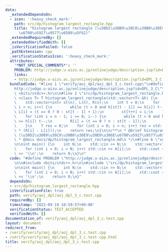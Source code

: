 ```yaml
---
data:
  _extendedDependsOn:
  - icon: ':heavy_check_mark:'
    path: src/dp/histogram_largest_rectangle.hpp
    title: "histogram largest rectangle (\u30D2\u30B9\u30C8\u30B0\u30E9\u30E0\u306E\
      \u6700\u5927\u9577\u65B9\u5F62)"
  _extendedRequiredBy: []
  _extendedVerifiedWith: []
  _isVerificationFailed: false
  _pathExtension: cpp
  _verificationStatusIcon: ':heavy_check_mark:'
  attributes:
    '*NOT_SPECIAL_COMMENTS*': ''
    PROBLEM: http://judge.u-aizu.ac.jp/onlinejudge/description.jsp?id=DPL_3_C
    links:
    - http://judge.u-aizu.ac.jp/onlinejudge/description.jsp?id=DPL_3_C
  bundledCode: "#line 1 \"verify/aoj_dpl/aoj_dpl_3_c.test.cpp\"\n#define PROBLEM \"\
    http://judge.u-aizu.ac.jp/onlinejudge/description.jsp?id=DPL_3_C\"\n\n#include\
    \ <bits/stdc++.h>\n\n#line 2 \"src/dp/histogram_largest_rectangle.hpp\"\n\ntemplate\
    \ <class T> T histogram_largest_rectangle(std::vector<T> &h) {\n    int n = (int)h.size();\n\
    \    std::vector<int> st(n), L(n), R(n);\n    int t = 0;\n    for (int i = 0;\
    \ i < n; i++) {\n        while (t > 0 and h[st[t - 1]] >= h[i]) t--;\n       \
    \ L[i] = (t == 0 ? 0 : st[t - 1] + 1);\n        st[t++] = i;\n    }\n    t = 0;\n\
    \    for (int i = n - 1; i >= 0; i--) {\n        while (t > 0 and h[st[t - 1]]\
    \ >= h[i]) t--;\n        R[i] = (t == 0 ? n : st[t - 1]);\n        st[t++] = i;\n\
    \    }\n    T res = 0;\n    for (int i = 0; i < n; i++) res = std::max(res, h[i]\
    \ * (R[i] - L[i]));\n    return res;\n}\n\n/**\n * @brief histogram largest rectangle\
    \ (\u30D2\u30B9\u30C8\u30B0\u30E9\u30E0\u306E\u6700\u5927\u9577\u65B9\u5F62)\n\
    \ * @docs docs/dp/histogram_largest_rectangle.md\n */\n#line 6 \"verify/aoj_dpl/aoj_dpl_3_c.test.cpp\"\
    \n\nint main() {\n    int N;\n    std::cin >> N;\n    std::vector<long long> A(N);\n\
    \    for (int i = 0; i < N; i++) std::cin >> A[i];\n    std::cout << histogram_largest_rectangle(A)\
    \ << '\\n';\n    return 0;\n}\n"
  code: "#define PROBLEM \"http://judge.u-aizu.ac.jp/onlinejudge/description.jsp?id=DPL_3_C\"\
    \n\n#include <bits/stdc++.h>\n\n#include \"src/dp/histogram_largest_rectangle.hpp\"\
    \n\nint main() {\n    int N;\n    std::cin >> N;\n    std::vector<long long> A(N);\n\
    \    for (int i = 0; i < N; i++) std::cin >> A[i];\n    std::cout << histogram_largest_rectangle(A)\
    \ << '\\n';\n    return 0;\n}"
  dependsOn:
  - src/dp/histogram_largest_rectangle.hpp
  isVerificationFile: true
  path: verify/aoj_dpl/aoj_dpl_3_c.test.cpp
  requiredBy: []
  timestamp: '2022-09-19 18:59:57+09:00'
  verificationStatus: TEST_ACCEPTED
  verifiedWith: []
documentation_of: verify/aoj_dpl/aoj_dpl_3_c.test.cpp
layout: document
redirect_from:
- /verify/verify/aoj_dpl/aoj_dpl_3_c.test.cpp
- /verify/verify/aoj_dpl/aoj_dpl_3_c.test.cpp.html
title: verify/aoj_dpl/aoj_dpl_3_c.test.cpp
---
```

